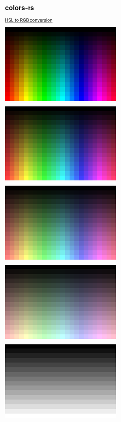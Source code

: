 ## colors-rs

[HSL to RGB conversion](https://en.wikipedia.org/wiki/HSL_and_HSV#HSL_to_RGB)

<img src="images/saturation4.png" width="360" style="image-rendering: pixelated"><br>

<img src="images/saturation3.png"  width="360" style="image-rendering: pixelated"><br>

<img src="images/saturation2.png" width="360" style="image-rendering: pixelated"><br>

<img src="images/saturation1.png" width="360" style="image-rendering: pixelated"><br>

<img src="images/saturation0.png" width="360" style="image-rendering: pixelated"><br>
